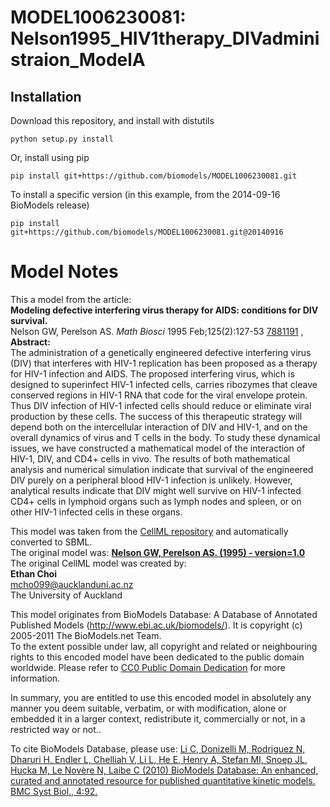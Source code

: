 # MODEL1006230081: Nelson1995_HIV1therapy_DIVadministraion_ModelA

## Installation

Download this repository, and install with distutils

`python setup.py install`

Or, install using pip

`pip install git+https://github.com/biomodels/MODEL1006230081.git`

To install a specific version (in this example, from the 2014-09-16 BioModels release)

`pip install git+https://github.com/biomodels/MODEL1006230081.git@20140916`


# Model Notes


This a model from the article:  
**Modeling defective interfering virus therapy for AIDS: conditions for DIV survival.**   
Nelson GW, Perelson AS. _Math Biosci_ 1995 Feb;125(2):127-53
[7881191](http://www.ncbi.nlm.nih.gov/pubmed/7881191) ,  
**Abstract:**   
The administration of a genetically engineered defective interfering virus
(DIV) that interferes with HIV-1 replication has been proposed as a therapy
for HIV-1 infection and AIDS. The proposed interfering virus, which is
designed to superinfect HIV-1 infected cells, carries ribozymes that cleave
conserved regions in HIV-1 RNA that code for the viral envelope protein. Thus
DIV infection of HIV-1 infected cells should reduce or eliminate viral
production by these cells. The success of this therapeutic strategy will
depend both on the intercellular interaction of DIV and HIV-1, and on the
overall dynamics of virus and T cells in the body. To study these dynamical
issues, we have constructed a mathematical model of the interaction of HIV-1,
DIV, and CD4+ cells in vivo. The results of both mathematical analysis and
numerical simulation indicate that survival of the engineered DIV purely on a
peripheral blood HIV-1 infection is unlikely. However, analytical results
indicate that DIV might well survive on HIV-1 infected CD4+ cells in lymphoid
organs such as lymph nodes and spleen, or on other HIV-1 infected cells in
these organs.

This model was taken from the [CellML
repository](http://www.cellml.org/models) and automatically converted to SBML.  
The original model was: [ **Nelson GW, Perelson AS. (1995) - version=1.0**
](http://models.cellml.org/exposure/dc5fe6b870f5a70af02de308a254cbc0)  
The original CellML model was created by:  
**Ethan Choi**   
mcho099@aucklanduni.ac.nz  
The University of Auckland  

This model originates from BioModels Database: A Database of Annotated
Published Models (http://www.ebi.ac.uk/biomodels/). It is copyright (c)
2005-2011 The BioModels.net Team.  
To the extent possible under law, all copyright and related or neighbouring
rights to this encoded model have been dedicated to the public domain
worldwide. Please refer to [CC0 Public Domain
Dedication](http://creativecommons.org/publicdomain/zero/1.0/) for more
information.

In summary, you are entitled to use this encoded model in absolutely any
manner you deem suitable, verbatim, or with modification, alone or embedded it
in a larger context, redistribute it, commercially or not, in a restricted way
or not..  
  
To cite BioModels Database, please use: [Li C, Donizelli M, Rodriguez N,
Dharuri H, Endler L, Chelliah V, Li L, He E, Henry A, Stefan MI, Snoep JL,
Hucka M, Le Novère N, Laibe C (2010) BioModels Database: An enhanced, curated
and annotated resource for published quantitative kinetic models. BMC Syst
Biol., 4:92.](http://www.ncbi.nlm.nih.gov/pubmed/20587024)


